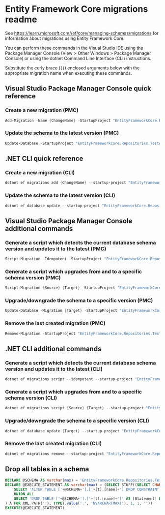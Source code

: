 # Entity Framework Core migrations readme

See <https://learn.microsoft.com//ef/core/managing-schemas/migrations> for information about migrations using Entity Framework Core.

You can perform these commands in the Visual Studio IDE using the Package Manager Console (View > Other Windows > Package Manager Console) or using the dotnet Command Line Interface (CLI) instructions.

Substitute the curly brace (`{}`) enclosed arguments below with the appropriate migration name when executing these commands.

## Visual Studio Package Manager Console quick reference

### Create a new migration (PMC)

```powershell
Add-Migration -Name {ChangeName} -StartupProject "EntityFrameworkCore.Repositories.TestApplication.Api" -Project "EntityFrameworkCore.Repositories.TestApplication.Infrastructure"
```

### Update the schema to the latest version (PMC)

```powershell
Update-Database -StartupProject "EntityFrameworkCore.Repositories.TestApplication.Api" -Project "EntityFrameworkCore.Repositories.TestApplication.Infrastructure"
```

## .NET CLI quick reference

### Create a new migration (CLI)

```powershell
dotnet ef migrations add {ChangeName} --startup-project "EntityFrameworkCore.Repositories.TestApplication.Api" --project "EntityFrameworkCore.Repositories.TestApplication.Infrastructure"
```

### Update the schema to the latest version (CLI)

```powershell
dotnet ef database update --startup-project "EntityFrameworkCore.Repositories.TestApplication.Api" --project "EntityFrameworkCore.Repositories.TestApplication.Infrastructure"
```

## Visual Studio Package Manager Console additional commands

### Generate a script which detects the current database schema version and updates it to the latest (PMC)

```powershell
Script-Migration -Idempotent -StartupProject "EntityFrameworkCore.Repositories.TestApplication.Api" -Project "EntityFrameworkCore.Repositories.TestApplication.Infrastructure"
```

### Generate a script which upgrades from and to a specific schema version (PMC)

```powershell
Script-Migration {Source} {Target} -StartupProject "EntityFrameworkCore.Repositories.TestApplication.Api" -Project "EntityFrameworkCore.Repositories.TestApplication.Infrastructure"
```

### Upgrade/downgrade the schema to a specific version (PMC)

```powershell
Update-Database -Migration {Target} -StartupProject "EntityFrameworkCore.Repositories.TestApplication.Api" -Project "EntityFrameworkCore.Repositories.TestApplication.Infrastructure"
```

### Remove the last created migration (PMC)

```powershell
Remove-Migration -StartupProject "EntityFrameworkCore.Repositories.TestApplication.Api" -Project "EntityFrameworkCore.Repositories.TestApplication.Infrastructure"
```

## .NET CLI additional commands

### Generate a script which detects the current database schema version and updates it to the latest (CLI)

```powershell
dotnet ef migrations script --idempotent --startup-project "EntityFrameworkCore.Repositories.TestApplication.Api" --project "EntityFrameworkCore.Repositories.TestApplication.Infrastructure"
```

### Generate a script which upgrades from and to a specific schema version (CLI)

```powershell
dotnet ef migrations script {Source} {Target} --startup-project "EntityFrameworkCore.Repositories.TestApplication.Api" --project "EntityFrameworkCore.Repositories.TestApplication.Infrastructure"
```

### Upgrade/downgrade the schema to a specific version (CLI)

```powershell
dotnet ef database update {Target} --startup-project "EntityFrameworkCore.Repositories.TestApplication.Api" --project "EntityFrameworkCore.Repositories.TestApplication.Infrastructure"
```

### Remove the last created migration (CLI)

```powershell
dotnet ef migrations remove --startup-project "EntityFrameworkCore.Repositories.TestApplication.Api" --project "EntityFrameworkCore.Repositories.TestApplication.Infrastructure"
```

## Drop all tables in a schema

```sql
DECLARE @SCHEMA AS varchar(max) = 'EntityFrameworkCore.Repositories.TestApplication'
DECLARE @EXECUTE_STATEMENT AS varchar(max) = (SELECT STUFF((SELECT CHAR(13) + CHAR(10) + [Statement] FROM (
    SELECT 'ALTER TABLE ['+@SCHEMA+'].['+[t].[name]+'] DROP CONSTRAINT ['+[fk].[name]+']' AS [Statement] FROM [sys].[foreign_keys] AS [fk] INNER JOIN [sys].[tables] AS [t] ON [t].[object_id] = [fk].[parent_object_id] INNER JOIN [sys].[schemas] AS [s] ON [s].[schema_id] = [t].[schema_id] WHERE [s].[name] = @SCHEMA
    UNION ALL
    SELECT 'DROP TABLE ['+@SCHEMA+'].['+[t].[name]+']' AS [Statement] FROM [sys].[tables] AS [t] INNER JOIN [sys].[schemas] AS [s] ON [s].[schema_id] = [t].[schema_id] WHERE [s].[name] = @SCHEMA
) A FOR XML PATH(''), TYPE).value('.', 'NVARCHAR(MAX)'), 1, 1, ''))
EXECUTE(@EXECUTE_STATEMENT)
```
